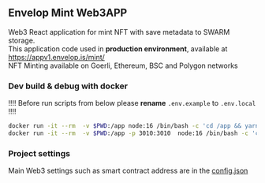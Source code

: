 ## Envelop Mint Web3APP
Web3 React application for mint NFT with save metadata to SWARM storage.  
This application code used in **production environment**, available at https://appv1.envelop.is/mint/  
NFT Minting available on Goerli, Ethereum, BSC and Polygon networks

### Dev build & debug with docker
!!!! Before run scripts from below please **rename** `.env.example` to `.env.local` !!!!

```bash
docker run -it --rm  -v $PWD:/app node:16 /bin/bash -c 'cd /app && yarn && chmod -R 777 node_modules'
docker run -it --rm  -v $PWD:/app -p 3010:3010  node:16 /bin/bash -c 'cd /app && yarn start'
```

### Project settings  
Main Web3 settings such as smart contract address are in the [config.json](./src/config.json)
